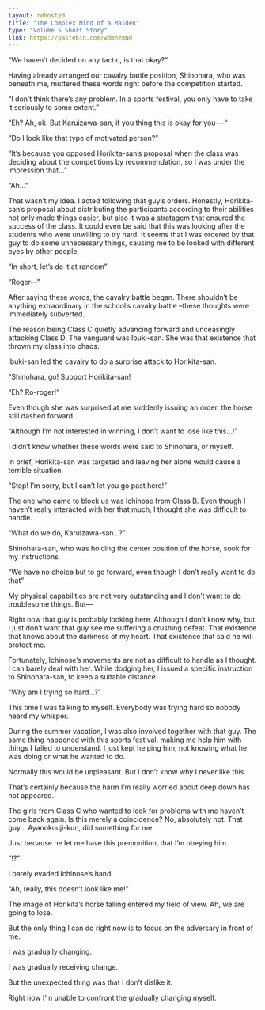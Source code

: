 ```yaml
---
layout: rehosted
title: "The Complex Mind of a Maiden"
type: "Volume 5 Short Story"
link: https://pastebin.com/wdmhzmNd
---
```

<p>“We haven’t decided on any tactic, is that okay?”</p>
<p>Having already arranged our cavalry battle position, Shinohara, who was beneath me, muttered these words right before the competition started.</p>
<p>“I don’t think there’s any problem. In a sports festival, you only have to take it seriously to some extent.”</p>
<p>“Eh? Ah, ok. But Karuizawa-san, if you thing this is okay for you---“</p>
<p>“Do I look like that type of motivated person?”</p>
<p>“It’s because you opposed Horikita-san’s proposal when the class was deciding about the competitions by recommendation, so I was under the impression that…”</p>
<p>“Ah…”</p>
<p>That wasn’t my idea. I acted following that guy’s orders. Honestly, Horikita-san’s proposal about distributing the participants according to their abilities not only made things easier, but also it was a stratagem that ensured the success of the class. It could even be said that this was looking after the students who were unwilling to try hard. It seems that I was ordered by that guy to do some unnecessary things, causing me to be looked with different eyes by other people.</p>
<p>“In short, let’s do it at random”</p>
<p>“Roger--”</p>
<p>After saying these words, the cavalry battle began. There shouldn’t be anything extraordinary in the school’s cavalry battle –these thoughts were immediately subverted.</p>
<p>The reason being Class C quietly advancing forward and unceasingly attacking Class D. The vanguard was Ibuki-san. She was that existence that thrown my class into chaos.</p>
<p>Ibuki-san led the cavalry to do a surprise attack to Horikita-san.</p>
<p>“Shinohara, go! Support Horikita-san!</p>
<p>“Eh? Ro-roger!”</p>
<p>Even though she was surprised at me suddenly issuing an order, the horse still dashed forward.</p>
<p>“Although I’m not interested in winning, I don’t want to lose like this…!”</p>
<p>I didn’t know whether these words were said to Shinohara, or myself.</p>
<p>In brief, Horikita-san was targeted and leaving her alone would cause a terrible situation.</p>
<p>“Stop! I’m sorry, but I can’t let you go past here!”</p>
<p>The one who came to block us was Ichinose from Class B. Even though I haven’t really interacted with her that much, I thought she was difficult to handle.</p>
<p>“What do we do, Karuizawa-san…?”</p>
<p>Shinohara-san, who was holding the center position of the horse, sook for my instructions.</p>
<p>“We have no choice but to go forward, even though I don’t really want to do that”</p>
<p>My physical capabilities are not very outstanding and I don’t want to do troublesome things. But—</p>
<p>Right now that guy is probably looking here. Although I don’t know why, but I just don’t want that guy see me suffering a crushing defeat. That existence that knows about the darkness of my heart. That existence that said he will protect me.</p>
<p>Fortunately, Ichinose’s movements are not as difficult to handle as I thought. I can barely deal with her. While dodging her, I issued a specific instruction to Shinohara-san, to keep a suitable distance.</p>
<p>“Why am I trying so hard…?”</p>
<p>This time I was talking to myself. Everybody was trying hard so nobody heard my whisper.</p>
<p>During the summer vacation, I was also involved together with that guy. The same thing happened with this sports festival, making me help him with things I failed to understand. I just kept helping him, not knowing what he was doing or what he wanted to do. </p>
<p>Normally this would be unpleasant. But I don’t know why I never like this.</p>
<p>That’s certainly because the harm I’m really worried about deep down has not appeared.</p>
<p>The girls from Class C who wanted to look for problems with me haven’t come back again. Is this merely a coincidence? No, absolutely not. That guy… Ayanokouji-kun, did something for me.</p>
<p>Just because he let me have this premonition, that I’m obeying him.</p>
<p>“!?”</p>
<p>I barely evaded Ichinose’s hand.</p>
<p>“Ah, really, this doesn’t look like me!”</p>
<p>The image of Horikita’s horse falling entered my field of view. Ah, we are going to lose.</p>
<p>But the only thing I can do right now is to focus on the adversary in front of me.</p>
<p>I was gradually changing.</p>
<p>I was gradually receiving change.</p>
<p>But the unexpected thing was that I don’t dislike it.</p>
<p>Right now I’m unable to confront the gradually changing myself.</p>
